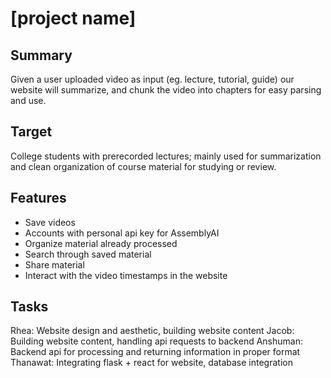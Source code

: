# [project name]
## Summary
Given a user uploaded video as input (eg. lecture, tutorial, guide) our website will summarize, and chunk the video into chapters for easy parsing and use.

## Target
College students with prerecorded lectures; mainly used for summarization and clean organization of course material for studying or review.

## Features
- Save videos
- Accounts with personal api key for AssemblyAI
- Organize material already processed
- Search through saved material
- Share material
- Interact with the video timestamps in the website

## Tasks
Rhea: Website design and aesthetic, building website content
Jacob: Building website content, handling api requests to backend
Anshuman: Backend api for processing and returning information in proper format
Thanawat: Integrating flask + react for website, database integration
